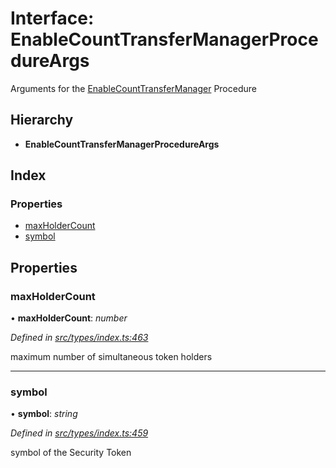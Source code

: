 # Interface: EnableCountTransferManagerProcedureArgs

Arguments for the [EnableCountTransferManager](../enums/_types_index_.proceduretype.md#enablecounttransfermanager) Procedure

## Hierarchy

- **EnableCountTransferManagerProcedureArgs**

## Index

### Properties

- [maxHolderCount](_types_index_.enablecounttransfermanagerprocedureargs.md#maxholdercount)
- [symbol](_types_index_.enablecounttransfermanagerprocedureargs.md#symbol)

## Properties

### maxHolderCount

• **maxHolderCount**: _number_

_Defined in [src/types/index.ts:463](https://github.com/PolymathNetwork/polymath-sdk/blob/660aba8/src/types/index.ts#L463)_

maximum number of simultaneous token holders

---

### symbol

• **symbol**: _string_

_Defined in [src/types/index.ts:459](https://github.com/PolymathNetwork/polymath-sdk/blob/660aba8/src/types/index.ts#L459)_

symbol of the Security Token
